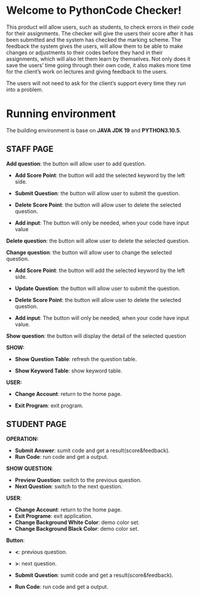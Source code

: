 # Welcome to PythonCode Checker!

This product will allow users, such as students, to check errors in their code for their assignments. The checker will give the users their score after it has been submitted and the system has checked the marking scheme. The feedback the system gives the users, will allow them to be able to make changes or adjustments to their codes before they hand in their assignments, which will also let them learn by themselves. Not only does it save the users’ time going through their own code, it also makes more time for the client’s work on lectures and giving feedback to the users.

  

The users will not need to ask for the client’s support every time they run into a problem.

  
  
  

# Running environment

  

The building environment is base on **JAVA JDK 19** and **PYTHON3.10.5**.

  

## STAFF PAGE

  

**Add question**: the button will allow user to add question.

  

-  **Add Score Point**: the button will add the selected keyword by the left side.

-  **Submit Question**: the button will allow user to submit the question.

-  **Delete Score Point**: the button will allow user to delete the selected question.

-  **Add input**: The button will only be needed, when your code have input value

**Delete question**: the button will allow user to delete the selected question.

  

**Change question**: the button will allow user to change the selected question.

  

-  **Add Score Point**: the button will add the selected keyword by the left side.

-  **Update Question**: the button will allow user to submit the question.

-  **Delete Score Point**: the button will allow user to delete the selected question.

-  **Add input**: The button will only be needed, when your code have input value.

**Show question**: the button will display the detail of the selected question

  

**SHOW:**

-  **Show Question Table**: refresh the question table.

-  **Show Keyword Table**: show keyword table.

  

**USER:**

-  **Change Account**: return to the home page.

-  **Exit Program**: exit program.

  
  

## STUDENT PAGE
**OPERATION:**
-  **Submit Answer**: sumit code and get a result(score&feedback).
-  **Run Code**: run code and get a output.


**SHOW QUESTION**:
-  **Preview Question**: switch to the previous question.
-  **Next Question**: switch to the next question.

**USER**:
-  **Change Account**: return to the home page.
-  **Exit Programe**: exit application.
-  **Change Background White Color**: demo color set.
-  **Change Background Black Color**: demo color set.

**Button**:
- **<**: previous question.
- **>**: next question.

- **Submit Question**: sumit code and get a result(score&feedback).
- **Run Code**: run code and get a output.